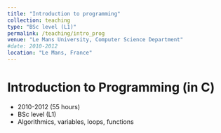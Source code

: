```yaml
---
title: "Introduction to programming"
collection: teaching
type: "BSc level (L1)"
permalink: /teaching/intro_prog
venue: "Le Mans University, Computer Science Department"
#date: 2010-2012
location: "Le Mans, France"
---
```


Introduction to Programming (in C)
=====
* 2010-2012 (55 hours)
* BSc level (L1)
* Algorithmics, variables, loops, functions

